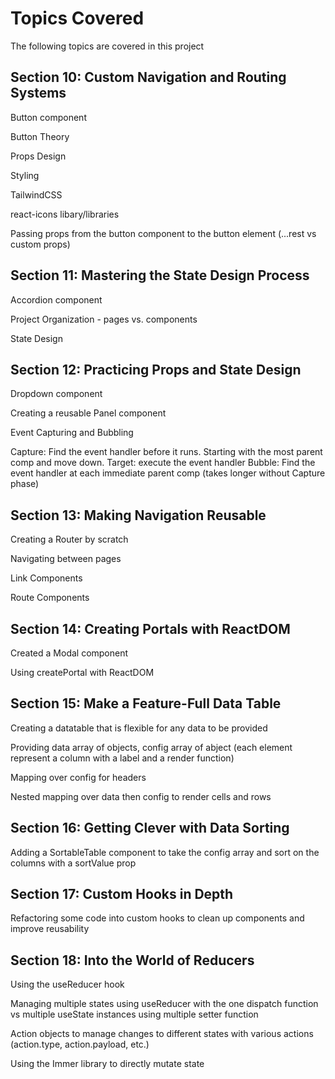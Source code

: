 # Topics Covered

The following topics are covered in this project

## Section 10: Custom Navigation and Routing Systems

Button component

Button Theory

Props Design

Styling

TailwindCSS

react-icons libary/libraries

Passing props from the button component to the button element (...rest vs custom props)

## Section 11: Mastering the State Design Process

Accordion component

Project Organization - pages vs. components

State Design

## Section 12: Practicing Props and State Design

Dropdown component

Creating a reusable Panel component

Event Capturing and Bubbling

Capture: Find the event handler before it runs. Starting with the most parent comp and move down.
Target: execute the event handler
Bubble: Find the event handler at each immediate parent comp (takes longer without Capture phase)

## Section 13: Making Navigation Reusable

Creating a Router by scratch

Navigating between pages

Link Components

Route Components

## Section 14: Creating Portals with ReactDOM

Created a Modal component

Using createPortal with ReactDOM

## Section 15: Make a Feature-Full Data Table

Creating a datatable that is flexible for any data to be provided

Providing data array of objects, config array of abject (each element represent a column with a label and a render function)

Mapping over config for headers

Nested mapping over data then config to render cells and rows

## Section 16: Getting Clever with Data Sorting

Adding a SortableTable component to take the config array and sort on the columns with a sortValue prop

## Section 17: Custom Hooks in Depth

Refactoring some code into custom hooks to clean up components and improve reusability

## Section 18: Into the World of Reducers

Using the useReducer hook

Managing multiple states using useReducer with the one dispatch function vs multiple useState instances using multiple setter function

Action objects to manage changes to different states with various actions (action.type, action.payload, etc.)

Using the Immer library to directly mutate state
